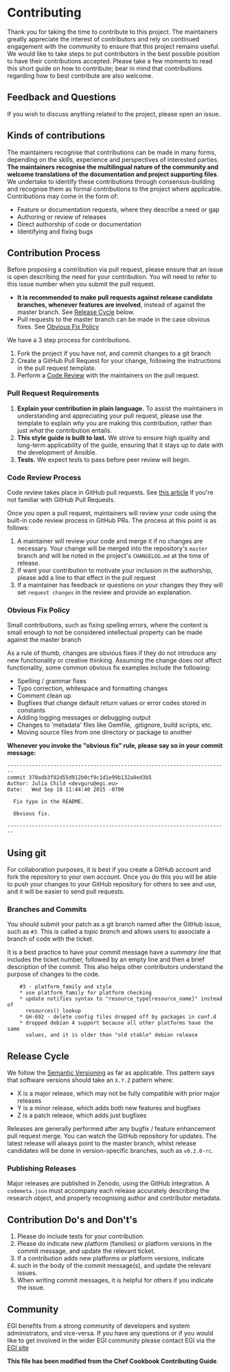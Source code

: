 # Contributing

Thank you for taking the time to contribute to this project.
The maintainers greatly appreciate the interest of contributors and rely on continued engagement with the community to ensure that this project remains useful.
We would like to take steps to put contributors in the best possible position to have their contributions accepted.
Please take a few moments to read this short guide on how to contribute; bear in mind that contributions regarding how to best contribute are also welcome.

## Feedback and Questions

If you wish to discuss anything related to the project, please open an issue.

## Kinds of contributions

The maintainers recognise that contributions can be made in many forms, depending on the skills, experience and perspectives of interested parties.
**The maintainers recognise the multilingual nature of the community and welcome translations of the documentation and project supporting files**.
We undertake to identify these contributions through consensus-building and recognise them as formal contributions to the project where applicable.
Contributions may come in the form of:

- Feature or documentation requests, where they describe a need or gap
- Authoring or review of releases
- Direct authorship of code or documentation
- Identifying and fixing bugs

## Contribution Process

Before proposing a contribution via pull request, please ensure that an issue is open describing the need for your contribution.
You will need to refer to this issue number when you submit the pull request.

- **It is recommended to make pull requests against release candidate branches, whenever features are involved**, instead of against the master branch. See [Release Cycle](#release-cycle) below.
- Pull requests to the master branch can be made in the case obvious fixes. See [Obvious Fix Policy](#obvious-fix-policy)

We have a 3 step process for contributions.

1. Fork the project if you have not, and commit changes to a git branch
1. Create a GitHub Pull Request for your change, following the instructions in the pull request template.
1. Perform a [Code Review](#code-review-process) with the maintainers on the pull request.

### Pull Request Requirements

1. **Explain your contribution in plain language.** To assist the maintainers in understanding and appreciating your pull request, please use the template to explain _why_ you are making this contribution, rather than just _what_ the contribution entails.
1. **This style guide is built to last.** We strive to ensure high quality and long-term applicability of the guide, ensuring that it stays up to date with the development of Ansible.
1. **Tests.** We expect tests to pass before peer review will begin.

### Code Review Process

Code review takes place in GitHub pull requests. See [this article](https://help.github.com/articles/about-pull-requests/) if you're not familiar with GitHub Pull Requests.

Once you open a pull request, maintainers will review your code using the built-in code review process in GitHub PRs.
The process at this point is as follows:

1. A maintainer will review your code and merge it if no changes are necessary. Your change will be merged into the repository's `master` branch and will be noted in the project's `CHANGELOG.md` at the time of release.
1. If want your contribution to motivate your inclusion in the authorship, please add a line to that effect in the pull request
1. If a maintainer has feedback or questions on your changes they they will set `request changes` in the review and provide an explanation.

### Obvious Fix Policy

Small contributions, such as fixing spelling errors, where the content is small enough to not be considered intellectual property can be made against the master branch

As a rule of thumb, changes are obvious fixes if they do not introduce any new functionality or creative thinking. Assuming the change does not affect functionality, some common obvious fix examples include the following:

- Spelling / grammar fixes
- Typo correction, whitespace and formatting changes
- Comment clean up
- Bugfixes that change default return values or error codes stored in constants
- Adding logging messages or debugging output
- Changes to 'metadata' files like Gemfile, .gitignore, build scripts, etc.
- Moving source files from one directory or package to another

**Whenever you invoke the "obvious fix" rule, please say so in your commit message:**

```text
------------------------------------------------------------------------
commit 370adb3f82d55d912b0cf9c1d1e99b132a8ed3b5
Author: Julia Child <devguru@egi.eu>
Date:   Wed Sep 18 11:44:40 2015 -0700

  Fix typo in the README.

  Obvious fix.

------------------------------------------------------------------------
```

## Using git

For collaboration purposes, it is best if you create a GitHub account and fork the repository to your own account.
Once you do this you will be able to push your changes to your GitHub repository for others to see and use, and it will be easier to send pull requests.

### Branches and Commits

You should submit your patch as a git branch named after the GitHub issue, such as `#3`.
This is called a _topic branch_ and allows users to associate a branch of code with the ticket.

It is a best practice to have your commit message have a _summary line_ that includes the ticket number, followed by an empty line and then a brief description of the commit. This also helps other contributors understand the purpose of changes to the code.

```text
    #3 - platform_family and style
    * use platform_family for platform checking
    * update notifies syntax to "resource_type[resource_name]" instead of
      resources() lookup
    * GH-692 - delete config files dropped off by packages in conf.d
    * dropped debian 4 support because all other platforms have the same
      values, and it is older than "old stable" debian release
```

## Release Cycle

We follow the [Semantic Versioning](https://semver.org/) as far as applicable.
This pattern says that software versions should take an `X.Y.Z` pattern where:

- X is a major release, which may not be fully compatible with prior major releases
- Y is a minor release, which adds both new features and bugfixes
- Z is a patch release, which adds just bugfixes

Releases are generally performed after any bugfix / feature enhancement pull request merge. You can watch the GitHub repository for updates.
The latest release will always point to the master branch, whilst release candidates will be done in version-specific branches, such as `v0.2.0-rc`.

### Publishing Releases

Major releases are published in Zenodo, using the GitHub integration.
A `codemeta.json` must accompany each release accurately describing the research object, and properly recognising author and contributor metadata.

## Contribution Do's and Don't's

1. Please do include tests for your contribution.
1. Please do indicate new platform (families) or platform versions in the commit message, and update the relevant ticket.
1. If a contribution adds new platforms or platform versions, indicate
1. such in the body of the commit message(s), and update the relevant issues.
1. When writing commit messages, it is helpful for others if you indicate the issue.

## Community

EGI benefits from a strong community of developers and system administrators, and vice-versa. If you have any questions or if you would like to get involved in the wider EGI community please contact EGI via the [EGI site](https://www.egi.eu/contact-us/)


**This file has been modified from the Chef Cookbook Contributing Guide**.
